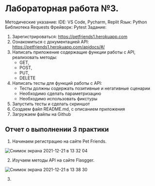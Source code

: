 # Лабораторная работа №3. 

Методические указание:
    IDE: VS Code, Pycharm, Replit
    Язык: Python
    Библиотека Requests
    Фрейворк: Pytest
Задание:
1. Зарегистрироваться: https://petfriends1.herokuapp.com
2. Ознакомиться с документацией API: https://petfriends1.herokuapp.com/apidocs/#/
3. Написать приложение содержащие функции работы с API, реализовать методы:
   - GET, 
   - POST, 
   - PUT, 
   - DELETE
4. Написать тесты для функций работы с API:
   - Тесты должны содержать позитивные и негативные сценарии 
   - Необходимо сделать параметризацию 
   - Необходимо использовать фикстуры 
5. Запустить  тесты и сделать скриншот
6. Создаем файл README.md, с описанием приложения
7. Загружаем файлы на Github

Отчет о выполнении 3 практики
------
1. Начинаем регистрацию на сайте Pet Friends. 

![Снимок экрана 2021-12-21 в 13 32 04](https://user-images.githubusercontent.com/72342708/146915272-5cc1409b-075a-4882-82a0-80c10324e1ae.png)

2. Изучаем методы API на сайте Flasgger. 

![Снимок экрана 2021-12-21 в 13 38 30](https://user-images.githubusercontent.com/72342708/146916186-570bdf15-9560-47ea-ad5f-f33da85779a1.png)

3. 

